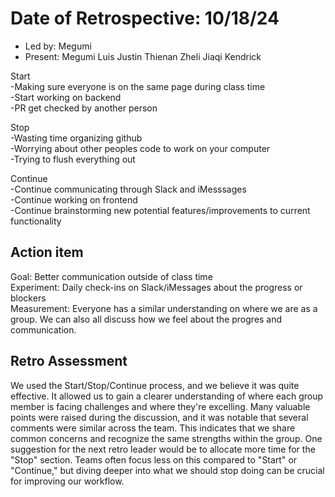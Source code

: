 # Date of Retrospective: 10/18/24

* Led by: Megumi
* Present: Megumi Luis Justin Thienan Zheli Jiaqi Kendrick 

Start\
-Making sure everyone is on the same page during class time<br />
-Start working on backend<br />
-PR get checked by another person<br />

Stop\
-Wasting time organizing github<br />
-Worrying about other peoples code to work on your computer<br />
-Trying to flush everything out<br />

Continue\
-Continue communicating through Slack and iMesssages<br />
-Continue working on frontend<br />
-Continue brainstorming new potential features/improvements to current functionality<br />

## Action item
Goal: Better communication outside of class time<br />
Experiment: Daily check-ins on Slack/iMessages about the progress or blockers<br />
Measurement: Everyone has a similar understanding on where we are as a group. We can also all discuss how we feel about the progres and communication.<br />

## Retro Assessment
We used the Start/Stop/Continue process, and we believe it was quite effective. It allowed us to gain a clearer understanding of where each group member is facing challenges and where they're excelling. Many valuable points were raised during the discussion, and it was notable that several comments were similar across the team. This indicates that we share common concerns and recognize the same strengths within the group. One suggestion for the next retro leader would be to allocate more time for the "Stop" section. Teams often focus less on this compared to "Start" or "Continue," but diving deeper into what we should stop doing can be crucial for improving our workflow.
